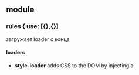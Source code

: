 ## module

### rules { use: [{},{}]

загружает loader c конца

#### loaders

- **style-loader** adds CSS to the DOM by injecting a <style> tag
- **extract-loader** извлекает (html или css) из bundle
- **html-loader** export HTML as string

## devServer

### contentBase

online прогрузка контента отсюда

### overlay

вывод ошибок в экран браузера, а не в консоль

## additional

### babel plugins

1 Сreate **.babelrc** and added

```json
{
  "plugins": ["transform-es2015-arrow-functions"]
}
```

2 теперь main.js можно использовать arrow function

```js
const a = () => console.log("---");
```

3 но сначала запустим main.js через **npm install babel-cli -g**

```bash
babel src/main.js
```

and babel will returned this

```js
const a = function() {
  return console.log("---");
};
```

### babel presets

выполняет роль многих плагинов (чтоб не прописывать для async, arrow func и тд). Подкюлючает много плагинов при загрузеи сервера можно увидить - Using plugins: /n ....

## devMiddleware

когда express воспроизводит статические файлы, то для production это норм, но когда нам нужно на development обновлять информацию для этого и подходит **devMiddleware**
Но мы установливаем webpack-dev-middleware не только для того чтоб пересобирать статику для express при изминении файлов

## express

check new branch "express-server"

## hot reload html

### - nodemov

для обновления серверного и клиентского кода
(в частности) для просмотра изминений не только вебпака но и index.html, так как после middleware-hot-reloader перестал следить за изминениями
и для этого мы добавляем **html-webpack-plugin**

### - html-webpack-plugin

### - added "?reload=true" in require("webpack-hot-middleware/client?reload=true");

## package.json script

- **"clean"**: очистка папки "rm -rf node_modules/",
- **"start"**: запуск webpack сервера (old) "webpack-dev-server --open --config config/webpack.dev.js",
- **"build"**: build (map, etc) "webpack --config config/webpack.dev.js",
- **"build:prod"**: build проекта "webpack --config config/webpack.prod.js",
- **"server:dev"**: запуск сервера для разработки (работает с виртуальными файлами, поэтому build не нужен) "nodemon --inspect --watch config --watch src/server src/server/main.js",
- **"server:prod"**: запуск сервера на проде (работает с файлами dist, иначе не работает) "cross-env NODE_ENV=production nodemon --inspect --watch config --watch src/server src/server/main.js"

### - webpack.DefinePlugin

```js
// webpack.config
new webpack.DefinePlugin({
  "process.env": {
    NODE_ENV: JSON.stringify(process.env.NODE_ENV)
  }
});
```

```json
// package.json
 "server:prod": "cross-env NODE_ENV=production nodemon --inspect --watch config --watch src/server src/server/main.js"
```

таким образом можно получить значение в файлах нашего проекта например в App.js

```js
if (process.env.NODE_ENV === "production") {
  /* ... */
}
```
